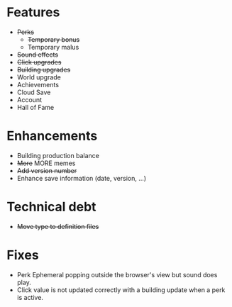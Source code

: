 # Features

- ~~Perks~~
  - ~~Temporary bonus~~
  - Temporary malus
- ~~Sound effects~~
- ~~Click upgrades~~
- ~~Building upgrades~~
- World upgrade
- Achievements
- Cloud Save
- Account
- Hall of Fame

# Enhancements

- Building production balance
- ~~More~~ MORE memes
- ~~Add version number~~
- Enhance save information (date, version, ...)

# Technical debt

- ~~Move type to definition files~~

# Fixes

- Perk Ephemeral popping outside the browser's view but sound does play.
- Click value is not updated correctly with a building update when a perk is active.
